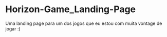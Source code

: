 # Horizon-Game_Landing-Page
 Uma landing page para um dos jogos que eu estou com muita vontage de jogar :)
